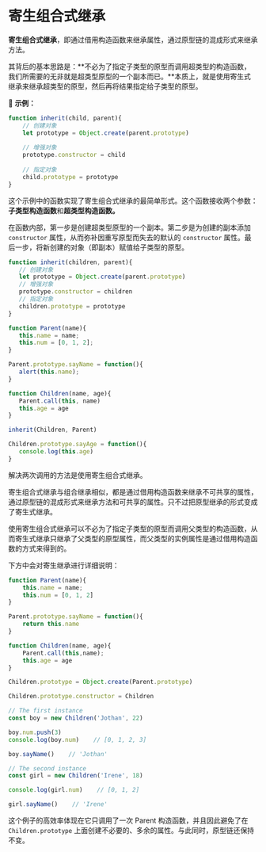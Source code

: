 # 寄生组合式继承

**寄生组合式继承**，即通过借用构造函数来继承属性，通过原型链的混成形式来继承方法。

其背后的基本思路是：**不必为了指定子类型的原型而调用超类型的构造函数，我们所需要的无非就是超类型原型的一个副本而已。**本质上，就是使用寄生式继承来继承超类型的原型，然后再将结果指定给子类型的原型。 

🌰 **示例：**

```js
function inherit(child, parent){
    // 创建对象
	let prototype = Object.create(parent.prototype)
    
    // 增强对象
	prototype.constructor = child
    
    // 指定对象
	child.prototype = prototype
}
```

这个示例中的函数实现了寄生组合式继承的最简单形式。这个函数接收两个参数：**子类型构造函数**和**超类型构造函数。**

在函数内部，第一步是创建超类型原型的一个副本。第二步是为创建的副本添加 `constructor` 属性，从而弥补因重写原型而失去的默认的 `constructor` 属性。最后一步，将新创建的对象（即副本）赋值给子类型的原型。

 ```js
function inherit(children, parent){
    // 创建对象
	let prototype = Object.create(parent.prototype)
    // 增强对象
	prototype.constructor = children
    // 指定对象
	children.prototype = prototype
}

function Parent(name){
	this.name = name;
	this.num = [0, 1, 2];
}

Parent.prototype.sayName = function(){
	alert(this.name);
}

function Children(name, age){
	Parent.call(this, name)
	this.age = age
}

inherit(Children, Parent)

Children.prototype.sayAge = function(){
    console.log(this.age)
}
 ```

解决两次调用的方法是使用寄生组合式继承。

寄生组合式继承与组合继承相似，都是通过借用构造函数来继承不可共享的属性，通过原型链的混成形式来继承方法和可共享的属性。只不过把原型继承的形式变成了寄生式继承。

使用寄生组合式继承可以不必为了指定子类型的原型而调用父类型的构造函数，从而寄生式继承只继承了父类型的原型属性，而父类型的实例属性是通过借用构造函数的方式来得到的。

下方中会对寄生继承进行详细说明：

```js
function Parent(name){
    this.name = name;
    this.num = [0, 1, 2]
}

Parent.prototype.sayName = function(){
    return this.name
}

function Children(name, age){
    Parent.call(this,name);
    this.age = age
}

Children.prototype = Object.create(Parent.prototype)

Children.prototype.constructor = Children

// The first instance
const boy = new Children('Jothan', 22)

boy.num.push(3)
console.log(boy.num)    // [0, 1, 2, 3]

boy.sayName()    // 'Jothan'

// The second instance
const girl = new Children('Irene', 18)

console.log(girl.num)    // [0, 1, 2]

girl.sayName()    // 'Irene'
```

这个例子的高效率体现在它只调用了一次 Parent 构造函数，并且因此避免了在 `Children.prototype` 上面创建不必要的、多余的属性。与此同时，原型链还保持不变。
